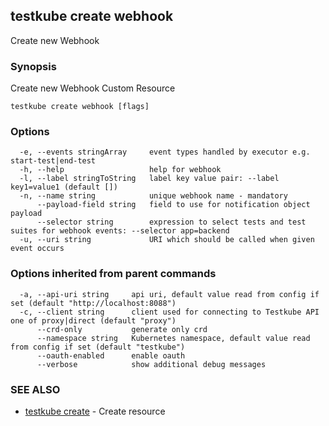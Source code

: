 ## testkube create webhook

Create new Webhook

### Synopsis

Create new Webhook Custom Resource

```
testkube create webhook [flags]
```

### Options

```
  -e, --events stringArray     event types handled by executor e.g. start-test|end-test
  -h, --help                   help for webhook
  -l, --label stringToString   label key value pair: --label key1=value1 (default [])
  -n, --name string            unique webhook name - mandatory
      --payload-field string   field to use for notification object payload
      --selector string        expression to select tests and test suites for webhook events: --selector app=backend
  -u, --uri string             URI which should be called when given event occurs
```

### Options inherited from parent commands

```
  -a, --api-uri string     api uri, default value read from config if set (default "http://localhost:8088")
  -c, --client string      client used for connecting to Testkube API one of proxy|direct (default "proxy")
      --crd-only           generate only crd
      --namespace string   Kubernetes namespace, default value read from config if set (default "testkube")
      --oauth-enabled      enable oauth
      --verbose            show additional debug messages
```

### SEE ALSO

* [testkube create](testkube_create.md)	 - Create resource

